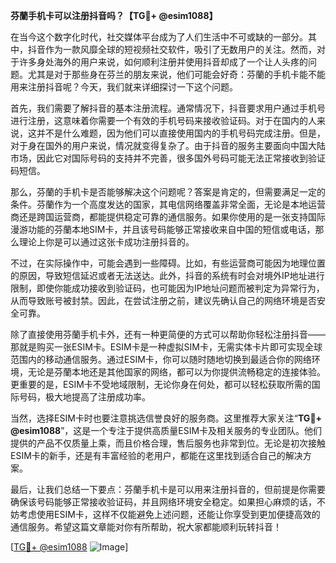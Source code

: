 **芬蘭手机卡可以注册抖音吗？【TG💪+ @esim1088】**

在当今这个数字化时代，社交媒体平台成为了人们生活中不可或缺的一部分。其中，抖音作为一款风靡全球的短视频社交软件，吸引了无数用户的关注。然而，对于许多身处海外的用户来说，如何顺利注册并使用抖音却成了一个让人头疼的问题。尤其是对于那些身在芬兰的朋友来说，他们可能会好奇：芬蘭的手机卡能不能用来注册抖音呢？今天，我们就来详细探讨一下这个问题。

首先，我们需要了解抖音的基本注册流程。通常情况下，抖音要求用户通过手机号进行注册，这意味着你需要一个有效的手机号码来接收验证码。对于在国内的人来说，这并不是什么难题，因为他们可以直接使用国内的手机号码完成注册。但是，对于身在国外的用户来说，情况就变得复杂了。由于抖音的服务主要面向中国大陆市场，因此它对国际号码的支持并不完善，很多国外号码可能无法正常接收到验证码短信。

那么，芬蘭的手机卡是否能够解决这个问题呢？答案是肯定的，但需要满足一定的条件。芬蘭作为一个高度发达的国家，其电信网络覆盖非常全面，无论是本地运营商还是跨国运营商，都能提供稳定可靠的通信服务。如果你使用的是一张支持国际漫游功能的芬蘭本地SIM卡，并且该号码能够正常接收来自中国的短信或电话，那么理论上你是可以通过这张卡成功注册抖音的。

不过，在实际操作中，可能会遇到一些障碍。比如，有些运营商可能因为地理位置的原因，导致短信延迟或者无法送达。此外，抖音的系统有时会对境外IP地址进行限制，即使你能成功接收到验证码，也可能因为IP地址问题而被判定为异常行为，从而导致账号被封禁。因此，在尝试注册之前，建议先确认自己的网络环境是否安全可靠。

除了直接使用芬蘭手机卡外，还有一种更简便的方式可以帮助你轻松注册抖音——那就是购买一张ESIM卡。ESIM卡是一种虚拟SIM卡，无需实体卡片即可实现全球范围内的移动通信服务。通过ESIM卡，你可以随时随地切换到最适合你的网络环境，无论是芬蘭本地还是其他国家的网络，都可以为你提供流畅稳定的连接体验。更重要的是，ESIM卡不受地域限制，无论你身在何处，都可以轻松获取所需的国际号码，极大地提高了注册成功率。

当然，选择ESIM卡时也要注意挑选信誉良好的服务商。这里推荐大家关注“**TG💪+ @esim1088**”，这是一个专注于提供高质量ESIM卡及相关服务的专业团队。他们提供的产品不仅质量上乘，而且价格合理，售后服务也非常到位。无论是初次接触ESIM卡的新手，还是有丰富经验的老用户，都能在这里找到适合自己的解决方案。

最后，让我们总结一下要点：芬蘭手机卡是可以用来注册抖音的，但前提是你需要确保该号码能够正常接收验证码，并且网络环境安全稳定。如果担心麻烦的话，不妨考虑使用ESIM卡，这样不仅能避免上述问题，还能让你享受到更加便捷高效的通信服务。希望这篇文章能对你有所帮助，祝大家都能顺利玩转抖音！

[[TG💪+ @esim1088](https://t.me/s/esim1088) ![Image](https://i.postimg.cc/4NQfJmqS/Snipaste-2025-05-13-00-14-12.png)]